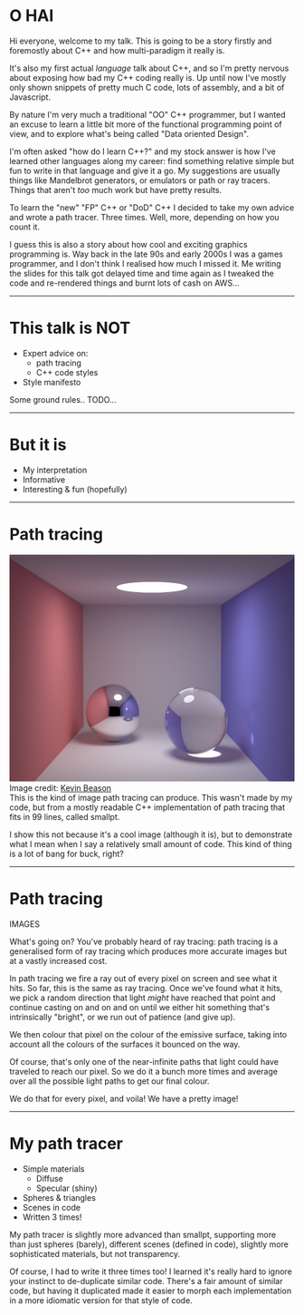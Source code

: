 <div class="white-bg">

# O HAI

<aside class="notes">
Hi everyone, welcome to my talk. This is going to be a story firstly and foremostly about C++ and how multi-paradigm it really is.

It's also my first actual *language* talk about C++, and so I'm pretty nervous about exposing how bad my C++ coding really is. Up until now I've mostly only shown snippets of pretty much C code, lots of assembly, and a bit of Javascript.

By nature I'm very much a traditional "OO" C++ programmer, but I wanted an excuse to learn a little bit more of the functional programming point of view, and to explore what's being called "Data oriented Design". 

I'm often asked "how do I learn C++?" and my stock answer is how I've learned other languages along my career: find something relative simple but fun to write in that language and give it a go. My suggestions are usually things like Mandelbrot generators, or emulators or path or ray tracers. Things that aren't _too_ much work but have pretty results.

To learn the "new" "FP" C++ or "DoD" C++ I decided to take my own advice and wrote a path tracer. Three times. Well, more, depending on how you count it.

I guess this is also a story about how cool and exciting graphics programming is. Way back in the late 90s and early 2000s I was a games programmer, and I don't think I realised how much I missed it. Me writing the slides for this talk got delayed time and time again as I tweaked the code and re-rendered things and burnt lots of cash on AWS...

</aside>

</div>

---
<div class="white-bg">

# This talk is NOT

* Expert advice on:
  * path tracing
  * C++ code styles
* Style manifesto

<aside class="notes">
Some ground rules.. TODO...
</aside>

</div>

---
<div class="white-bg">

# But it is

* My interpretation
* Informative
* Interesting & fun (hopefully)<!-- .element: class="fragment" -->

</div>

---
<div class="white-bg">

# Path tracing

<img src="images/smallpt_25k.png" alt="A rendering of two shiny spheres in a box, brightly lit from above" width="auto" height="400">

<div class="attribution">Image credit: <a href="http://www.kevinbeason.com/smallpt/">Kevin Beason</a></div>

<aside class="notes">
This is the kind of image path tracing can produce. This wasn't made by my code, but from a mostly readable C++ implementation of path tracing that fits in 99 lines, called smallpt.

I show this not because it's a cool image (although it is), but to demonstrate what I mean when I say a relatively small amount of code. This kind of thing is a lot of bang for buck, right?
</aside>

</div>

---
<div class="white-bg">

# Path tracing

IMAGES

<aside class="notes">
What's going on? You've probably heard of ray tracing: path tracing is a generalised form of ray tracing which produces more accurate images but at a vastly increased cost.

In path tracing we fire a ray out of every pixel on screen and see what it hits. So far, this is the same as ray tracing. Once we've found what it hits, we pick a random direction that light _might_ have reached that point and continue casting on and on and on until we either hit something that's intrinsically "bright", or we run out of patience (and give up).

We then colour that pixel on the colour of the emissive surface, taking into account all the colours of the surfaces it bounced on the way.

Of course, that's only one of the near-infinite paths that light could have traveled to reach our pixel. So we do it a bunch more times and average over all the possible light paths to get our final colour.

We do that for every pixel, and voila! We have a pretty image!
</aside>

</div>

---
<div class="white-bg">

# My path tracer

* Simple materials
  * Diffuse
  * Specular (shiny)
* Spheres & triangles
* Scenes in code
* Written 3 times!

<aside class="notes">
My path tracer is slightly more advanced than smallpt, supporting more than just spheres (barely), different scenes (defined in code), slightly more sophisticated materials, but not transparency.

Of course, I had to write it three times too! I learned it's really hard to ignore your instinct to de-duplicate similar code. There's a fair amount of similar code, but having it duplicated made it easier to morph each implementation in a more idiomatic version for that style of code.

</aside>

</div>